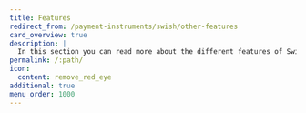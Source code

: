 ```yaml
---
title: Features
redirect_from: /payment-instruments/swish/other-features
card_overview: true
description: |
  In this section you can read more about the different features of Swish.
permalink: /:path/
icon:
  content: remove_red_eye
additional: true
menu_order: 1000
---
```

